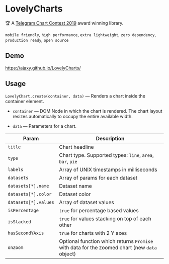 # LovelyCharts

🏆 A [Telegram Chart Contest 2019](https://contest.dev/chart-js) award winning library.

`mobile friendly`, `high performance`, `extra lightweight`, `zero dependency`, `production ready`, `open source`

## Demo

https://ajaxy.github.io/LovelyCharts/

## Usage

`LovelyChart.create(container, data)` — Renders a chart inside the container element.

- `container` — DOM Node in which the chart is rendered. The chart layout resizes automatically to occupy the entire available width.

- `data` — Parameters for a chart.

Param|Description|
---------|----|
`title`| Chart headline
`type`| Chart type. Supported types: `line`, `area`, `bar`, `pie`
`labels`| Array of UNIX timestamps in milliseconds
`datasets`| Array of params for each dataset
`datasets[*].name`| Dataset name
`datasets[*].color`| Dataset color
`datasets[*].values`| Array of dataset values
`isPercentage` | `true` for percentage based values
`isStacked`| `true` for values stacking on top of each other
`hasSecondYAxis`| `true` for charts with 2 Y axes
`onZoom`| Optional function which returns `Promise` with data for the zoomed chart (new `data` object)
